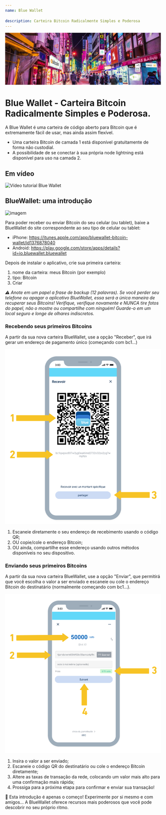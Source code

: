 ```yaml
---
name: Blue Wallet

description: Carteira Bitcoin Radicalmente Simples e Poderosa
---
```


![capa](assets/cover.jpeg)

# Blue Wallet - Carteira Bitcoin Radicalmente Simples e Poderosa.

A Blue Wallet é uma carteira de código aberto para Bitcoin que é extremamente fácil de usar, mas ainda assim flexível.

- Uma carteira Bitcoin de camada 1 está disponível gratuitamente de forma não custodial.
- A possibilidade de se conectar à sua própria node lightning está disponível para uso na camada 2.

## Em vídeo

![Vídeo tutorial Blue Wallet](https://www.youtube.com/watch?v=UCAtFgkdJtM)

## BlueWallet: uma introdução

![imagem](assets/1.jpg)

Para poder receber ou enviar Bitcoin do seu celular (ou tablet), baixe a BlueWallet do site correspondente ao seu tipo de celular ou tablet:

- iPhone: https://itunes.apple.com/app/bluewallet-bitcoin-wallet/id1376878040
- Android: https://play.google.com/store/apps/details?id=io.bluewallet.bluewallet

Depois de instalar o aplicativo, crie sua primeira carteira:

1. nome da carteira: meus Bitcoin (por exemplo)
2. tipo: Bitcoin
3. Criar

_⚠️ Anote em um papel a frase de backup (12 palavras). Se você perder seu telefone ou apagar o aplicativo BlueWallet, essa será a única maneira de recuperar seus Bitcoins! Verifique, verifique novamente e NUNCA tire fotos do papel, não o mostre ou compartilhe com ninguém! Guarde-o em um local seguro e longe de olhares indiscretos._

### Recebendo seus primeiros Bitcoins

A partir da sua nova carteira BlueWallet, use a opção "Receber", que irá gerar um endereço de pagamento único (começando com bc1...)

![imagem](assets/2.png)

1. Escaneie diretamente o seu endereço de recebimento usando o código QR;
2. OU copie/cole o endereço Bitcoin;
3. OU ainda, compartilhe esse endereço usando outros métodos disponíveis no seu dispositivo.

### Enviando seus primeiros Bitcoins

A partir da sua nova carteira BlueWallet, use a opção "Enviar", que permitirá que você escolha o valor a ser enviado e escaneie ou cole o endereço Bitcoin do destinatário (normalmente começando com bc1...).

![imagem](assets/3.png)

1. Insira o valor a ser enviado;
2. Escaneie o código QR do destinatário ou cole o endereço Bitcoin diretamente;
3. Altere as taxas de transação da rede, colocando um valor mais alto para uma confirmação mais rápida;
4. Prossiga para a próxima etapa para confirmar e enviar sua transação!

🥇 Esta introdução é apenas o começo! Experimente por si mesmo e com amigos... A BlueWallet oferece recursos mais poderosos que você pode descobrir no seu próprio ritmo.
